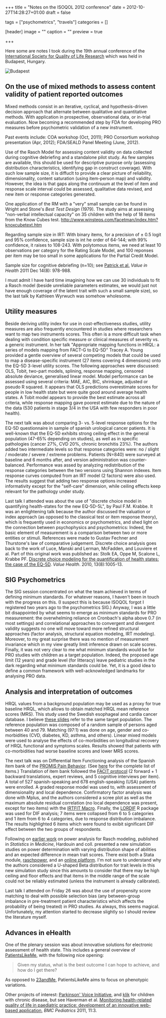 +++
title = "Notes on the ISOQOL 2012 conference"
date = 2012-10-27T14:28:27+01:00
draft = false

tags = ["psychometrics", "travels"]
categories = []

[header]
image = ""
caption = ""
preview = true

+++

Here some are notes I took during the 19th annual conference of the [International Society for Quality of Life Research](http://www.isoqol.org) which was held in Budapest, Hungary.


![Budapest](/img/20121026133045.jpg)

## On the use of mixed methods to assess content validity of patient reported outcomes
   
Mixed methods consist in an iterative, cyclical, and hypothesis-driven decision approach that alternate between qualitative and quantitative methods. With application in prospective, observational data, or in-trial evaluation. Now becoming a recommended step by FDA for developing PRO measures before psychometric validation of a new instrument.

Past events include: COA workshop (Oct, 2011); PRO Consortium workshop presentation (Apr, 2012); FDA/SEALD Panel Meeting (June, 2012).

Use of the Rasch Model for assessing content validity on data collected during cognitive debriefing and a standalone pilot study. As few samples are available, this should be used for descriptive purpose only (assessing distribution characteristics, identifying gap in construct coverage). With such low sample size, it is diffuclt to provide a clear picture of reliability, dimensionality, content saturation (using item-person map) and validity. However, the idea is that gaps along the continuum at the level of item and response scale interval could be assessed, qualitative data revised, and new item or response categories generated.

One application of the RM with a "very" small sample can be found in Wright and Stone's *Best Test Design* (1979). The study aims at assessing "non-verbal intellectual capacity" on 35 children with the help of 18 items from the Know Cubes test. <http://www.winsteps.com/facetman/index.htm?knoxcubetext.htm>

Regarding sample size in IRT: With binary items, for a precision of ± 0.5 logit and 95% confidence, sample size is int he order of 64-144; with 99% confidence, it raises to 108-243. With polytomous items, we need at least 10 observations per category for the Rating Scale Model, and 100 reponses per item may be too small in some applications for the Partial Credit Model.

Sample size for cognitive debriefing (n=10); see [Patrick et al.](http://www.ncbi.nlm.nih.gov/pubmed/22152166) *Value in Health* 2011 Dec 14(8): 978-988.

I must admit I have hard time imagining how we can use 30 individuals to fit a Rasch model (beside unreliable parameters estimates, we would just not have enough coverage of the latent trait with such a small sample size), so the last talk by Kathleen Wyrwuch was somehow wholesome.

## Utility measures

Beside deriving utility index for use in cost-effectiveness studies, utility measures are also frequently encountered in studies where researchers want to map two instruments scores. This often is a more difficult task when dealing with condition specific measure or clinical measures of severity vs. a generic instrument. In her talk "Appropriate mapping functions in HRQL: a series of models mapping from FACT-G to EQ-5D" Tracey A. Young provided a gentle overview of several competing models that could be used to map a disease-specific instrument (27 items covering 4 dimensions) onto the EQ-5D 3-level utility scores. The following approaches were discussed: OLS, Tobit, two-part models, splining, response mapping, censored absolute deviance, generalised linear model. Model performance can be assessed using several criteria: MAE, AIC, BIC, shrinkage, adjusted or pseudo R squared. It appears that OLS predictions overestimate scores for people in low health state but were quite good around average health states. A Tobit model appears to provide the best estimate across all criteria, while response mapping gave poorest estimate due to the nature of the data (530 patients in stage 3/4 in the USA with few responders in poor health).

The next talk was about comparing 3- vs. 5-level response options for the EQ-5D questionnaire in sample of spanish urological cancer patients. It is well-known that the EQ-5D exhibits strong ceiling effect in the general population (47-65% depending on studies), as well as in specific pathologies (cancer 27%, CVD 20%, chronic bronchitis 23%). The authors added two intermediate levels so that response categories were: no / slight / moderate / severe / extreme problems. Patients (N=840) were surveyed at baseline and 6 months after, and version administration was counter-balanced. Performance was assed by analyzing redistribution of the response categories between the two versions using Shannon indexes. Item response curves computed from an IRT model (2 factors) were also used. The results suggest that adding two response options increased informativity except for the "self-care" dimension, while ceiling effects keep relevant for the pathology under study.

Last talk I attended was about the use of "discrete choice model in quantifying health-states for the new EQ-5D-5L", by Paul F.M. Krabbe. It was an enlightening talk because the author discussed the valuation or index approach (as opposed to the classical test or item response theory), which is frequently used in economics or psychometrics, and shed light on the connection between psychophysics and psychometrics: Indeed, the basic element of measurement is a comparison between two or more entities or stimuli. References were made to Gustav Fechner and Thurstone's law of comparative judgement. Discrete choice analysis goes back to the work of Luce, Manski and Lerman, McFadden, and Louviere et al. Part of this original work was published as:
Stolk EA, Oppe M, Scalone L, Krabbe PF. [Discrete choice modeling for the quantification of health states: the case of the EQ-5D](http://www.ncbi.nlm.nih.gov/pubmed/20825618). *Value Health*. 2010, 13(8):1005-13.

## SIG Psychometrics

The SIG session concentrated on what the team achieved in terms of defining minimum standards. For whatever reasons, I haven't been in touch with the progress on this. (I suspect this is because ISOQOL forgot I registered two years ago to the psychometrics SIG.) Anyway, I was a little bit disappointed by what seems to emerge as minimum standards for PRO measurement: the overwhelming reliance on Cronbach's alpha above 0.7 (in most settings) and correlational approaches to convergent and divergent validity suggests no one will move toward more refined structural approaches (factor analysis, structural equation modeling, IRT modeling). Moreover, to my great surprise there was no mention of measurement invariance which in my view greatly limit inference drawn on scale scores. Finally, it was not very clear to me what minimum standards would be for PRO studies with children as a target population. Indeed, the proposed age limit (12 years) and grade level (for litteracy) leave pediatric studies in the dark regarding what minimum standards could be. Yet, it is a good idea to define a common framework with well-acknowledged landmarks for analysing PRO data.

## Analysis and interpretation of outcomes

HRQL values from a background population may be used as a proxy for true baseline HRQL, which allows to obtain matched HRQL mean reference scores (MRS). This study used the Swedish esophageal and cardia cancer database. I believe [these slides](http://bit.ly/SgaUPC) <i class="fa fa-chain-broken fa-1x"></i> refer to the same target population. The reference population was composed of a random sample of persons aged between 40 and 79. Matching (97:1) was done on age, gender and co-morbidities (CVD, diabetes, KD, asthma, and others). Linear mixed models were used to analyse the effects of co-morbidities on longitudinal recovery of HRQL functional and symptoms scales. Results showed that patients with co-morbidities had worse baseline scores and lower MRS scores.

The next talk was on Differential Item Functioning analysis of the Spanish item bank of the [PROMIS Pain Behavior](http://www.ncbi.nlm.nih.gov/pubmed/19683873). (See [here](http://bit.ly/VuC5DF) for the complete list of items.) Translation of item bank followed the [FACIT protocol](http://bit.ly/VuC96m) (2 forward + 1 backward translations, expert reviews, and 5 cognitive interviews per item). A total of 527 spanish-speaking and 678 english-speaking (USA) patients were enrolled. A graded response model was used to, with assessment of dimensionality and local dependence. Confirmatory factor analysis was done with Mplus, and the authors considered a scree plot as well as the maximum absolute residual correlation (no local dependence was present, except for two items) with the [IRTFIT Macro](http://outcomes.cancer.gov/areas/measurement/irtfit_eula.html). Finally, the [LORDIF](http://www.jstatsoft.org/v39/i08/paper) R package was used for DIF analysis; 7 items were collapsed from 6 to 5 categories and 1 item from 6 to 4 categories, due to response distribution imbalance. The results highlighted 6 items which were found to exibit significant DIF effect between the two groups of respondents.

Following on [earlier work](http://www.ncbi.nlm.nih.gov/pubmed/22069169) on power analysis for Rasch modeling, published in *Statistics in Medicine*, Hardouin and coll. presented a new simulation studies on power determination with varying distribution shape of abilities and an expected difference in mean trait scores. There exist both a Stata module, [raschpower](http://ideas.repec.org/c/boc/bocode/s457106.html), and an [online platform](http://rasch-online.univ-nantes.fr). I'm not sure to understand why the authors considered a U-shaped Beta distribution for trait levels in this new simulation study since this amounts to consider that there may be high ceiling and floor effects and that items in the middle range of the scale could not be reliably estimated (unless the instrument is already calibrated).

Last talk I attended on Friday 26 was about the use of propensity score matching to deal with possible selection bias (any between-group imbalance in pre-treatment patient characteristics which affects the probability of being treated) in PRO studies. As always, this seems magical. Unfortunately, my attention started to decrease slightly so I should review the literature myself.

## Advances in eHealth

One of the plenary session was about innovative solutions for electronic assessment of health state. This includes a general overview of [PatientsLikeMe](http://www.patientslikeme.com), with the following nice opening:

> Given my status, what is the best outcome I can hope to achieve, and how do
> I get there?

As opposed to [23andMe](https://www.23andme.com), PatientsLikeMe aims to focus on phenotypic variations.

Other projects of interest: [Parkinson' Voice Initiative](http://www.parkinsonsvoice.org), and [klik](https://www.hetklikt.nu) for children with chronic disease, but see
Haverman et al. [Monitoring health-related quality of life in paediatric practice: development of an innovative web-based application](http://bit.ly/RV0dzl), *BMC Pediatrics* 2011, 11:3.
